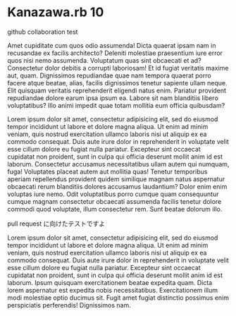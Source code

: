 Kanazawa.rb 10
==============

github collaboration test

Amet cupiditate cum quos odio assumenda! Dicta quaerat ipsam nam in recusandae ex facilis architecto? Deleniti molestiae praesentium iure error quos nisi nemo assumenda. Voluptatum quas sint obcaecati et ad?
Consectetur dolor debitis a corrupti laboriosam! Et id fugiat veritatis maxime aut, quam. Dignissimos repudiandae quae nam tempora quaerat porro facere atque beatae, alias, facilis dignissimos tenetur sapiente ullam neque.
Elit quisquam veritatis reprehenderit eligendi natus enim. Pariatur provident repudiandae dolore earum ipsa ipsum ea. Labore sit nam blanditiis libero voluptatibus? Illo animi impedit quae totam mollitia eum officia quibusdam?

Lorem ipsum dolor sit amet, consectetur adipisicing elit, sed do eiusmod tempor incididunt ut labore et dolore magna aliqua. Ut enim ad minim veniam, quis nostrud exercitation ullamco laboris nisi ut aliquip ex ea commodo consequat. Duis aute irure dolor in reprehenderit in voluptate velit esse cillum dolore eu fugiat nulla pariatur. Excepteur sint occaecat cupidatat non proident, sunt in culpa qui officia deserunt mollit anim id est laborum.
Consectetur accusamus necessitatibus ullam autem qui numquam, fuga! Voluptates placeat autem aut mollitia quas! Tenetur temporibus aperiam repellendus provident quidem similique magnam natus aspernatur obcaecati rerum blanditiis dolores accusamus laudantium?
Dolor enim enim voluptas iure nemo. Odit voluptatibus porro cumque quam consequuntur cumque magnam consectetur obcaecati assumenda facilis tenetur dolore commodi quod voluptate, illum consectetur rem. Sunt beatae dolorum illo.

pull request に向けたテストですよ

Lorem ipsum dolor sit amet, consectetur adipisicing elit, sed do eiusmod tempor incididunt ut labore et dolore magna aliqua. Ut enim ad minim veniam, quis nostrud exercitation ullamco laboris nisi ut aliquip ex ea commodo consequat. Duis aute irure dolor in reprehenderit in voluptate velit esse cillum dolore eu fugiat nulla pariatur. Excepteur sint occaecat cupidatat non proident, sunt in culpa qui officia deserunt mollit anim id est laborum.
Ipsum quisquam exercitationem beatae expedita quam. Dicta lorem aspernatur est expedita nobis necessitatibus. Exercitationem illum modi molestiae optio ducimus sit. Fugit amet fugiat distinctio possimus enim perspiciatis perferendis! Dignissimos nam.
